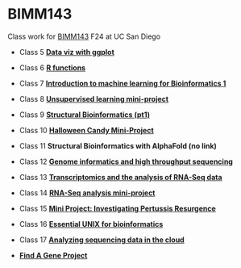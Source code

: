 # BIMM143
Class work for [BIMM143](https://github.com/sophiawang075/bimm143/) F24 at UC San Diego

- Class 5 [**Data viz with ggplot**](https://github.com/sophiawang075/bimm143/blob/main/class%205/class5.md)

- Class 6 [**R functions**](https://github.com/sophiawang075/bimm143/blob/main/Class%206%3A%20Write%20a%20Function%20Q6/Class%206-Write%20a%20Function%20Q6.md)

- Class 7 [**Introduction to machine learning for Bioinformatics 1**](https://github.com/sophiawang075/bimm143/blob/main/class%207/Class%207-Machine%20Learning%20I.md)

- Class 8 [**Unsupervised learning mini-project**](https://github.com/sophiawang075/bimm143/blob/main/Class%208/Class-8--PCA-Mini-Project.pdf)

- Class 9 [**Structural Bioinformatics (pt1)**](https://github.com/sophiawang075/bimm143/blob/main/Class%209%3A%20Structural%20Bioinformatics/Untitled.md)

- Class 10 [**Halloween Candy Mini-Project**](https://github.com/sophiawang075/bimm143/blob/main/Class%2010%3A%20Halloween%20Mini-Project/Class%2010-%20Halloween%20Mini-Project.md)

- Class 11 **Structural Bioinformatics with AlphaFold (no link)**

- Class 12 [**Genome informatics and high throughput sequencing**](https://github.com/sophiawang075/bimm143/blob/main/Class%2012%3A%20Genome%20informatics%20(online%20class)/Section%204-%20Homework.md)

- Class 13 [**Transcriptomics and the analysis of RNA-Seq data**](https://github.com/sophiawang075/bimm143/blob/main/Class%2013%3A%20Transcriptomics%20and%20the%20analysis%20of%20RNA-Seq%20data/Class%2013.md)

- Class 14 [**RNA-Seq analysis mini-project**](https://github.com/sophiawang075/bimm143/blob/main/Class%2014%3A%20RNA-Seq%20analysis%20mini-project/Class%2014.md)

- Class 15 [**Mini Project: Investigating Pertussis Resurgence**](https://github.com/sophiawang075/bimm143/blob/main/Class%2015%20Mini%20Project%3A%20Investigating%20Pertussis%20Resurgence/class%2015.md)

- Class 16 [**Essential UNIX for bioinformatics**](https://github.com/sophiawang075/bimm143/blob/main/class16/Class%2016%20graph.md)

- Class 17 [**Analyzing sequencing data in the cloud**](https://github.com/sophiawang075/bimm143/blob/main/class%2017/class%2018.md)

- [**Find A Gene Project**](https://github.com/sophiawang075/bimm143/blob/main/Find%20a%20Gene%20Project.pdf)
